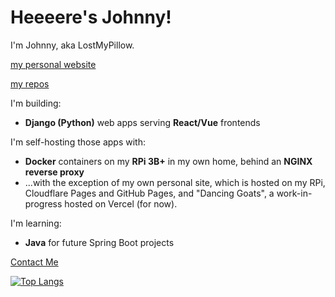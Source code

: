 # Heeeere's Johnny!

I'm Johnny, aka LostMyPillow.

[my personal website](https://lostmypillow.pages.dev/)

[my repos](https://github.com/lostmypillow?tab=repositories)

I'm building:
- **Django (Python)** web apps serving **React/Vue** frontends


I'm self-hosting those apps with:
- **Docker** containers on my **RPi 3B+** in my own home, behind an **NGINX reverse proxy**
- ...with the exception of my own personal site, which is hosted on my RPi, Cloudflare Pages and GitHub Pages, and "Dancing Goats", a work-in-progress hosted on Vercel (for now).


I'm learning: 
- **Java** for future Spring Boot projects

 

[Contact Me](mailto:lostmypillow@icloud.com)


[![Top Langs](https://github-readme-stats.vercel.app/api/top-langs/?username=lostmypillow)](https://github.com/anuraghazra/github-readme-stats)

<!--
**lostmypillow/lostmypillow** is a ✨ _special_ ✨ repository because its `README.md` (this file) appears on your GitHub profile.

Here are some ideas to get you started:

- 🔭 I’m currently working on ...
- 🌱 I’m currently learning ...
- 👯 I’m looking to collaborate on ...
- 🤔 I’m looking for help with ...
- 💬 Ask me about ...
- 📫 How to reach me: ...
- 😄 Pronouns: ...
- ⚡ Fun fact: ...
-->
